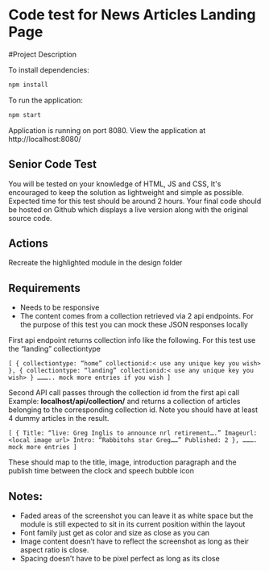 # Code test for News Articles Landing Page





#Project Description

To install dependencies:

```bash
npm install
```

To run the application:

```bash
npm start
```

Application is running on port 8080.
View the application at http://localhost:8080/

## Senior Code Test
You will be tested on your knowledge of HTML, JS and CSS, It's encouraged to keep the solution as lightweight and simple as possible.
Expected time for this test should be around 2 hours.
Your final code should be hosted on Github which displays a live version along with the original source code.

## Actions
Recreate the highlighted module in the design folder

## Requirements
- Needs to be responsive
- The content comes from a collection retrieved via 2 api endpoints. For the purpose of this test
  you can mock these JSON responses locally

First api endpoint returns collection info like the following. For this test use the “landing”
collectiontype

`
[
{
collectiontype: “home”
collectionid:< use any unique key you wish>
},
{
collectiontype: “landing”
collectionid:< use any unique key you wish>
}
……….. mock more entries if you wish
]
`

Second API call passes through the collection id from the first api call
Example: **localhost/api/collection/<collectionid>**
and returns a collection of articles belonging to the corresponding collection id. Note you
should have at least 4 dummy articles in the result.

`
[
{
Title: “live: Greg Inglis to announce nrl retirement….”
Imageurl: <local image url>
Intro: “Rabbitohs star Greg……”
Published: 2
},
………. mock more entries
]
`

These should map to the title, image, introduction paragraph and the publish time between
the clock and speech bubble icon

## Notes:
- Faded areas of the screenshot you can leave it as white space but the module is still
  expected to sit in its current position within the layout
- Font family just get as color and size as close as you can
- Image content doesn’t have to reflect the screenshot as long as their aspect ratio is close.
- Spacing doesn’t have to be pixel perfect as long as its close
